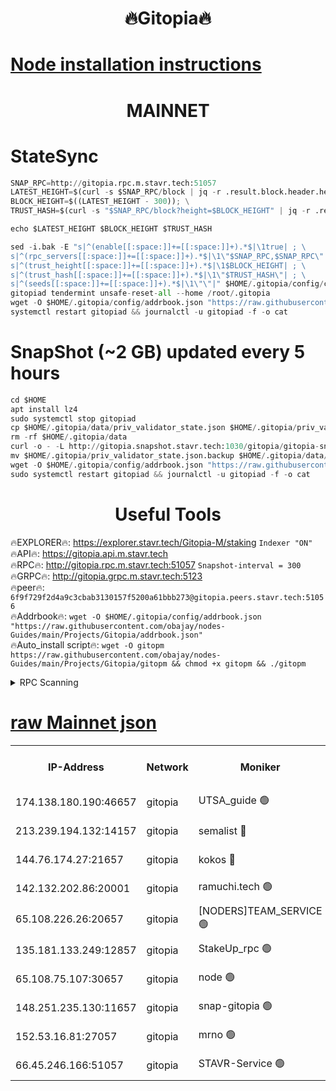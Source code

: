 <h1 align="center"> 🔥Gitopia🔥</h1>

[Node installation instructions](https://github.com/obajay/nodes-Guides/tree/main/Projects/Gitopia)
=

<h1 align="center"> MAINNET</h1>

# StateSync
```python
SNAP_RPC=http://gitopia.rpc.m.stavr.tech:51057
LATEST_HEIGHT=$(curl -s $SNAP_RPC/block | jq -r .result.block.header.height); \
BLOCK_HEIGHT=$((LATEST_HEIGHT - 300)); \
TRUST_HASH=$(curl -s "$SNAP_RPC/block?height=$BLOCK_HEIGHT" | jq -r .result.block_id.hash)

echo $LATEST_HEIGHT $BLOCK_HEIGHT $TRUST_HASH

sed -i.bak -E "s|^(enable[[:space:]]+=[[:space:]]+).*$|\1true| ; \
s|^(rpc_servers[[:space:]]+=[[:space:]]+).*$|\1\"$SNAP_RPC,$SNAP_RPC\"| ; \
s|^(trust_height[[:space:]]+=[[:space:]]+).*$|\1$BLOCK_HEIGHT| ; \
s|^(trust_hash[[:space:]]+=[[:space:]]+).*$|\1\"$TRUST_HASH\"| ; \
s|^(seeds[[:space:]]+=[[:space:]]+).*$|\1\"\"|" $HOME/.gitopia/config/config.toml
gitopiad tendermint unsafe-reset-all --home /root/.gitopia
wget -O $HOME/.gitopia/config/addrbook.json "https://raw.githubusercontent.com/obajay/nodes-Guides/main/Projects/Gitopia/addrbook.json"
systemctl restart gitopiad && journalctl -u gitopiad -f -o cat
```
# SnapShot (~2 GB) updated every 5 hours
```python
cd $HOME
apt install lz4
sudo systemctl stop gitopiad
cp $HOME/.gitopia/data/priv_validator_state.json $HOME/.gitopia/priv_validator_state.json.backup
rm -rf $HOME/.gitopia/data
curl -o - -L http://gitopia.snapshot.stavr.tech:1030/gitopia/gitopia-snap.tar.lz4 | lz4 -c -d - | tar -x -C $HOME/.gitopia --strip-components 2
mv $HOME/.gitopia/priv_validator_state.json.backup $HOME/.gitopia/data/priv_validator_state.json
wget -O $HOME/.gitopia/config/addrbook.json "https://raw.githubusercontent.com/obajay/nodes-Guides/main/Projects/Gitopia/addrbook.json"
sudo systemctl restart gitopiad && journalctl -u gitopiad -f -o cat
```
 <h1 align="center"> Useful Tools</h1>

🔥EXPLORER🔥:      https://explorer.stavr.tech/Gitopia-M/staking  `Indexer "ON"` \
🔥API🔥: 			 		 https://gitopia.api.m.stavr.tech \
🔥RPC🔥:           http://gitopia.rpc.m.stavr.tech:51057              `Snapshot-interval = 300` \
🔥GRPC🔥:          http://gitopia.grpc.m.stavr.tech:5123 \
🔥peer🔥:					 `6f9f729f2d4a9c3cbab3130157f5200a61bbb273@gitopia.peers.stavr.tech:51056` \
🔥Addrbook🔥:    ```wget -O $HOME/.gitopia/config/addrbook.json "https://raw.githubusercontent.com/obajay/nodes-Guides/main/Projects/Gitopia/addrbook.json"``` \
🔥Auto_install script🔥: ```wget -O gitopm https://raw.githubusercontent.com/obajay/nodes-Guides/main/Projects/Gitopia/gitopm && chmod +x gitopm && ./gitopm```


<details>
<summary>RPC Scanning</summary>

<h2 align="center"> We scan nodes in real time every 4 hours. And we provide the final result of RPC endpoints.
We cannot influence the operation of these nodes in any way. </h2>


```python
If Voting Power is higher than 0 --> then the Node is a validator of the network and may be subject to attack and be a potential threat to the chain.
```
```python
We marked such validators with a red symbol
```

</details>

[raw Mainnet json](https://rpc-check.gitopm.stavr.tech/gitopm/rpc-gitopm-result.json)
=

<table><tr><th>IP-Address</th><th>Network</th><th>Moniker</th><th>Latest Block Height</th><th>Earliest Block Height</th><th>Catching Up</th><th>Tx Index</th><th>Voting Power</th><th>Scan Time</th></tr><tr><td>174.138.180.190:46657</td><td>gitopia</td><td>UTSA_guide 🟢</td><td>10544627</td><td>6071990</td><td>False</td><td>on</td><td>0</td><td>2023-12-12T16:30:02.850918401UTC</td></tr><tr><td>213.239.194.132:14157</td><td>gitopia</td><td>semalist 🔴</td><td>10544640</td><td>6071990</td><td>False</td><td>off</td><td>429484</td><td>2023-12-12T16:30:24.100694756UTC</td></tr><tr><td>144.76.174.27:21657</td><td>gitopia</td><td>kokos 🔴</td><td>10544649</td><td>6071990</td><td>False</td><td>off</td><td>936373</td><td>2023-12-12T16:30:37.605738490UTC</td></tr><tr><td>142.132.202.86:20001</td><td>gitopia</td><td>ramuchi.tech 🟢</td><td>10544647</td><td>6548337</td><td>False</td><td>on</td><td>0</td><td>2023-12-12T16:30:34.949163204UTC</td></tr><tr><td>65.108.226.26:20657</td><td>gitopia</td><td>[NODERS]TEAM_SERVICE 🟢</td><td>10544660</td><td>6846001</td><td>False</td><td>on</td><td>0</td><td>2023-12-12T16:30:54.653493248UTC</td></tr><tr><td>135.181.133.249:12857</td><td>gitopia</td><td>StakeUp_rpc 🟢</td><td>10544647</td><td>8010001</td><td>False</td><td>on</td><td>0</td><td>2023-12-12T16:30:35.292532405UTC</td></tr><tr><td>65.108.75.107:30657</td><td>gitopia</td><td>node 🟢</td><td>10544656</td><td>8802845</td><td>False</td><td>on</td><td>0</td><td>2023-12-12T16:30:48.143810480UTC</td></tr><tr><td>148.251.235.130:11657</td><td>gitopia</td><td>snap-gitopia 🟢</td><td>10544647</td><td>9516001</td><td>False</td><td>on</td><td>0</td><td>2023-12-12T16:30:34.671136497UTC</td></tr><tr><td>152.53.16.81:27057</td><td>gitopia</td><td>mrno 🟢</td><td>10544622</td><td>10455001</td><td>False</td><td>off</td><td>0</td><td>2023-12-12T16:29:53.957775741UTC</td></tr><tr><td>66.45.246.166:51057</td><td>gitopia</td><td>STAVR-Service 🟢</td><td>10544634</td><td>10538001</td><td>False</td><td>on</td><td>0</td><td>2023-12-12T16:30:13.640581685UTC</td></tr></table>
